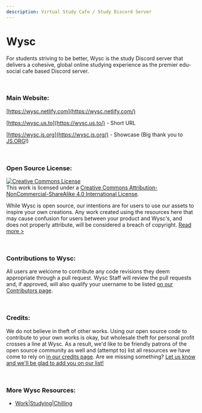 ```yaml
---
description: Virtual Study Cafe / Study Discord Server
---
```


# Wysc

For students striving to be better, Wysc is the study Discord server that delivers a cohesive, global online studying experience as the premier edu-social cafe based Discord server.

 

### Main Website:

[https://wysc.netlify.com](https://wysc.netlify.com/)

[https://wysc.us.to](https://wysc.us.to/) - Short URL

[https://wysc.js.org](https://wysc.js.org/) - Showcase (Big thank you to [JS.ORG](https://js.org)!)

 

### Open Source License:

<a rel="license" href="http://creativecommons.org/licenses/by-nc-sa/4.0/"><img alt="Creative Commons License" style="border-width:0" src="https://i.creativecommons.org/l/by-nc-sa/4.0/88x31.png" /></a><br />This work is licensed under a <a rel="license" href="http://creativecommons.org/licenses/by-nc-sa/4.0/">Creative Commons Attribution-NonCommercial-ShareAlike 4.0 International License</a>.

While Wysc is open source, our intentions are for users to use our assets to inspire your own creations. Any work created using the resources here that may cause confusion for users between your product and Wysc's, and does not properly attribute, will be considered a breach of copyright. [Read more &gt;](https://wysc.netlify.com/licenses)

 

### Contributions to Wysc:

All users are welcome to contribute any code revisions they deem appropriate through a pull request. Wysc Staff will review the pull requests and, if approved, will also qualify your username to be listed [on our Contributors page](https://wysc.netlify.com/contributors).

 

### Credits:

We do not believe in theft of other works. Using our open source code to contribute to your own works is okay, but wholesale theft for personal profit crosses a line at Wysc. As a result, we'd like to be friendly patrons of the open source community as well and \(attempt to\) list all resources we have come to rely on [in our credits page](https://wysc.netlify.com/credits). Are we missing something? [Let us know and we'll be glad to add you on our list!](https://wysc.netlify.com/contact#official-inquiries)

 

### More Wysc Resources:

* [Work\|Studying\|Chilling](https://wysc.netlify.com/joinwsc)

